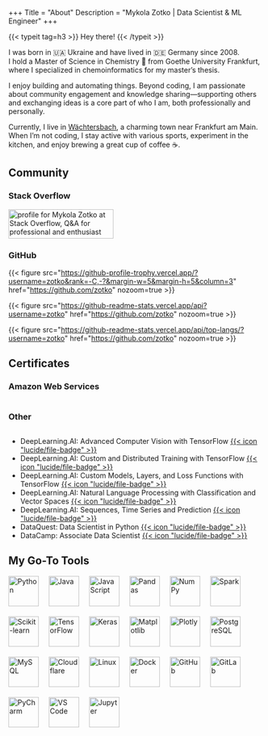 +++
Title = "About"
Description = "Mykola Zotko | Data Scientist & ML Engineer"
+++

{{< typeit tag=h3 >}} Hey there! {{< /typeit >}}

I was born in :ukraine: Ukraine and have lived in :de: Germany since 2008.  
I hold a Master of Science in Chemistry 🧪 from Goethe University Frankfurt,
where I specialized in chemoinformatics for my master’s thesis.

I enjoy building and automating things. Beyond coding, I am passionate about
community engagement and knowledge sharing—supporting others and exchanging
ideas is a core part of who I am, both professionally and personally.

Currently, I live in
[Wächtersbach](https://maps.google.com/maps?q=Wächtersbach,Germany), a charming
town near Frankfurt am Main. When I’m not coding, I stay active with various
sports, experiment in the kitchen, and enjoy brewing a great cup of coffee
:coffee:.

## Community

### Stack Overflow

<!-- markdownlint-disable MD033 MD013 -->
<a href="https://stackoverflow.com/users/8973620/mykola-zotko">
  <img class="nozoom" src="https://stackoverflow.com/users/flair/8973620.png" width="208" height="58" alt="profile for Mykola Zotko at Stack Overflow, Q&amp;A for professional and enthusiast programmers" title="profile for Mykola Zotko at Stack Overflow, Q&amp;A for professional and enthusiast programmers">
</a>
<!-- markdownlint-enable MD033 MD013 -->

### GitHub

<!-- markdownlint-disable MD034 -->

{{< figure src="https://github-profile-trophy.vercel.app/?username=zotko&rank=-C,-?&margin-w=5&margin-h=5&column=3"
    href="https://github.com/zotko"
    nozoom=true >}}

{{< figure src="https://github-readme-stats.vercel.app/api?username=zotko"
    href="https://github.com/zotko"
    nozoom=true >}}

{{< figure src="https://github-readme-stats.vercel.app/api/top-langs/?username=zotko"
    href="https://github.com/zotko"
    nozoom=true >}}

<!-- markdownlint-enable MD034 -->

## Certificates

### Amazon Web Services

<!-- markdownlint-disable MD013 MD033 -->
<div style="display: flex; gap: 20px; flex-wrap: wrap;">
  <div
    data-iframe-width="150"
    data-iframe-height="270"
    data-share-badge-id="47647fdb-c18f-4257-92ca-c433c123cc15"
    data-share-badge-host="https://www.credly.com">
  </div>
  <div
    data-iframe-width="150"
    data-iframe-height="270"
    data-share-badge-id="8d3d80d4-a575-49eb-8cf8-bb2e6a48798a"
    data-share-badge-host="https://www.credly.com">
  </div>
  <div
    data-iframe-width="150"
    data-iframe-height="270"
    data-share-badge-id="24cee22c-1c70-435e-a42b-406e72aceedd"
    data-share-badge-host="https://www.credly.com">
  </div>
  <div
    data-iframe-width="150"
    data-iframe-height="270"
    data-share-badge-id="04f68a57-30fe-4737-9125-bf729e3d31da"
    data-share-badge-host="https://www.credly.com">
  </div>
    <div
    data-iframe-width="150"
    data-iframe-height="270"
    data-share-badge-id="3e55440b-9b1b-4ca0-97f7-1d0fcdc82620"
    data-share-badge-host="https://www.credly.com">
  </div>
  <div
    data-iframe-width="150"
    data-iframe-height="270"
    data-share-badge-id="2cf1b89d-938f-42e1-839d-df11d085c662"
    data-share-badge-host="https://www.credly.com">
  </div>
</div>
<!-- markdownlint-enable MD013 MD033 -->

### Other

<!-- markdownlint-disable MD013 MD033 -->
<div style="display: flex; gap: 20px; flex-wrap: wrap;">
  <div
    data-iframe-width="150"
    data-iframe-height="270"
    data-share-badge-id="f36f3ee1-7350-4b30-b711-15c034572701"
    data-share-badge-host="https://www.credly.com">
  </div>
  <div
    data-iframe-width="150"
    data-iframe-height="270"
    data-share-badge-id="6eb18873-3765-4687-98c8-7fa2b147da08"
    data-share-badge-host="https://www.credly.com">
  </div>
</div>
<script type="text/javascript" async src="//cdn.credly.com/assets/utilities/embed.js"></script>
<!-- markdownlint-enable MD013 MD033 -->

- DeepLearning.AI: Advanced Computer Vision with TensorFlow
  [{{< icon "lucide/file-badge" >}}](https://www.coursera.org/account/accomplishments/verify/BS86ZGXS8JXF)
- DeepLearning.AI: Custom and Distributed Training with TensorFlow
  [{{< icon "lucide/file-badge" >}}](https://www.coursera.org/account/accomplishments/verify/C4C2T4FJ4A38)
- DeepLearning.AI: Custom Models, Layers, and Loss Functions with TensorFlow
  [{{< icon "lucide/file-badge" >}}](https://www.coursera.org/account/accomplishments/verify/ZN2YRKT27E9U)
- DeepLearning.AI: Natural Language Processing with Classification and Vector
  Spaces
  [{{< icon "lucide/file-badge" >}}](https://www.coursera.org/account/accomplishments/verify/7TWFVR9SMGHA)
- DeepLearning.AI: Sequences, Time Series and Prediction
  [{{< icon "lucide/file-badge" >}}](https://www.coursera.org/account/accomplishments/verify/K6ZZ3SQSXSUM)
- DataQuest: Data Scientist in Python
  [{{< icon "lucide/file-badge" >}}](https://app.dataquest.io/view_cert/FMFCSN08KFAMYZ7UQCGW)
- DataCamp: Associate Data Scientist
  [{{< icon "lucide/file-badge" >}}](https://www.datacamp.com/completed/statement-of-accomplishment/track/dd403db3bb47859a469ab7724c0e379ae55c048d)

## My Go-To Tools

<!-- markdownlint-disable MD013 MD033 -->
<div style="display: flex; flex-wrap: wrap; gap: 20px; justify-content: flex-start; align-items: flex-start;">
  <img class="nozoom" src="https://cdn.jsdelivr.net/gh/devicons/devicon/icons/python/python-original.svg" alt="Python" title="Python" width="60" height="60" />
  <img class="nozoom" src="https://cdn.jsdelivr.net/gh/devicons/devicon/icons/java/java-original.svg" alt="Java" title="Java" width="60" height="60" />
  <img class="nozoom" src="https://cdn.jsdelivr.net/gh/devicons/devicon/icons/javascript/javascript-original.svg" alt="JavaScript" title="JavaScript" width="60" height="60" />
  <img class="nozoom" src="https://cdn.jsdelivr.net/gh/devicons/devicon/icons/pandas/pandas-original.svg" alt="Pandas" title="Pandas" width="60" height="60" />
  <img class="nozoom" src="https://cdn.jsdelivr.net/gh/devicons/devicon/icons/numpy/numpy-original.svg" alt="NumPy" title="NumPy" width="60" height="60" />
  <img class="nozoom" src="https://cdn.jsdelivr.net/gh/devicons/devicon/icons/apachespark/apachespark-original.svg" alt="Spark" title="Spark" width="60" height="60" />
  <img class="nozoom" src="https://cdn.jsdelivr.net/gh/devicons/devicon/icons/scikitlearn/scikitlearn-original.svg" alt="Scikit-learn" title="Scikit-learn" width="60" height="60" />
  <img class="nozoom" src="https://cdn.jsdelivr.net/gh/devicons/devicon/icons/tensorflow/tensorflow-original.svg" alt="TensorFlow" title="TensorFlow" width="60" height="60" />
  <img class="nozoom" src="https://cdn.jsdelivr.net/gh/devicons/devicon/icons/keras/keras-original.svg" alt="Keras" title="Keras" width="60" height="60" />
  <img class="nozoom" src="https://cdn.jsdelivr.net/gh/devicons/devicon/icons/matplotlib/matplotlib-original.svg" alt="Matplotlib" title="Matplotlib" width="60" height="60" />
  <img class="nozoom" src="https://cdn.jsdelivr.net/gh/devicons/devicon/icons/plotly/plotly-original.svg" alt="Plotly" title="Plotly" width="60" height="60" />
  <img class="nozoom" src="https://cdn.jsdelivr.net/gh/devicons/devicon/icons/postgresql/postgresql-original.svg" alt="PostgreSQL" title="PostgreSQL" width="60" height="60" />
  <img class="nozoom" src="https://cdn.jsdelivr.net/gh/devicons/devicon/icons/mysql/mysql-original.svg" alt="MySQL" title="MySQL" width="60" height="60" />
  <img class="nozoom" src="https://cdn.jsdelivr.net/gh/devicons/devicon/icons/cloudflare/cloudflare-original.svg" alt="Cloudflare" title="Cloudflare" width="60" height="60" />
  <img class="nozoom" src="https://cdn.jsdelivr.net/gh/devicons/devicon/icons/linux/linux-original.svg" alt="Linux" title="Linux" width="60" height="60" />
  <img class="nozoom" src="https://cdn.jsdelivr.net/gh/devicons/devicon/icons/docker/docker-original.svg" alt="Docker" title="Docker" width="60" height="60" />
  <img class="nozoom" src="https://cdn.jsdelivr.net/gh/devicons/devicon/icons/github/github-original.svg" alt="GitHub" title="GitHub" width="60" height="60" />
  <img class="nozoom" src="https://cdn.jsdelivr.net/gh/devicons/devicon/icons/gitlab/gitlab-original.svg" alt="GitLab" title="GitLab" width="60" height="60" />
  <img class="nozoom" src="https://cdn.jsdelivr.net/gh/devicons/devicon/icons/pycharm/pycharm-original.svg" alt="PyCharm" title="PyCharm" width="60" height="60" />
  <img class="nozoom" src="https://cdn.jsdelivr.net/gh/devicons/devicon/icons/vscode/vscode-original.svg" alt="VS Code" title="VS Code" width="60" height="60" />
  <img class="nozoom" src="https://cdn.jsdelivr.net/gh/devicons/devicon/icons/jupyter/jupyter-original.svg" alt="Jupyter" title="Jupyter" width="60" height="60" />
</div>
<!-- markdownlint-enable MD013 MD033 -->
